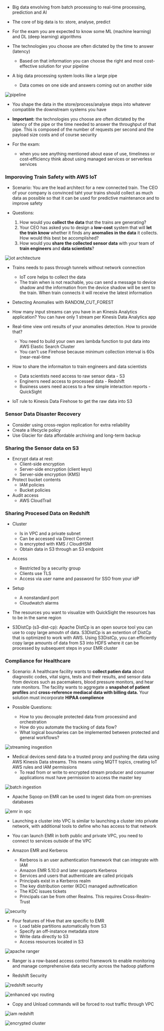 * Big data envolving from batch processing to real-time processing, prediction
and AI
* The core of big data is to: store, analyse, predict
* For the exam you are expected to know some ML (machine learning) and DL (deep learning) algorithms
* The technologies you choose are often dictated by the time to answer (latency)
  * Based on that information you can choose the right and most cost-effective
solution for your pipeline

* A big data processing system looks like a large pipe
  * Data comes on one side and answers coming out on another side

![pipeline](../img/pipeline.png)

* You shape the data in the store/process/analyse steps into whatever compatible
the downstream systems you have

* **Important:** the technologies you choose are often dictated by the latency
of the pipe or the time needed to answer the throughput of that pipe. This is
composed of the number of requests per second and the payload size costs and of
course security


* For the exam:
  * when you see anything mentioned about ease of use, timeliness or
cost-efficiency think about using managed services or serverless services


### Imporoving Train Safety with AWS IoT

* Scenario: You are the lead architect for a new connected train. The CEO of
your company is convinced taht your trains should collect as much data as
possible so that it can be used for predictive maintenance and to improve safety

* Questions:
  1. How would you **collect the data** that the trains are generating?
  2. Your CEO has asked you to design a **low-cost** system that will **let the
     train know** whether it finds any **anomalies in the data** it collects. How would this best be accomplished?
  3. How would you **share the collected sensor data** with your team of **train
     engineers** and **data scientists**?


![iot architecture](../img/iot-architecture.png)


* Trains needs to pass through tunnels without network connection
  * IoT core helps to collect the data
  * The train when is not reachable, you can send a message to device shadow and
the information from the device shadow will be sent to the train. When train
connects it will receive the latest information

* Detecting Anomalies with RANDOM_CUT_FOREST

* How many input streams can you have in an Kinesis Analytics application? You
can have only 1 stream per Kinesis Data Analytics app

* Real-time view onti results of your anomalies detection. How to provide that?
  * You need to build your own aws lambda function to put data into AWS Elastic
Search Cluster
  * You can't use Firehose because minimum collection interval is 60s
(near-real-time

* How to share the informaiton to train engineers and data scientists
  * Data scientists need access to raw sensor data - S3
  * Enginerrs need access to processed data - Redshift
  * Business users need access to a few simple interaction reports - QuickSight

* IoT rule to Kinesis Data Firehose to get the raw data into S3

### Sensor Data Disaster Recovery
* Consider using cross-region replication for extra reliability
* Create a lifecycle policy
* Use Glacier for data affordable archiving and long-term backup

### Sharing the Sensor data on S3
  * Encrypt data at rest:
    * Client-side encryption
    * Server-side encryption (client keys)
    * Server-side encryption (KMS)
  * Protect bucket contents
    * IAM policies
    * Bucket policies
  * Audit access
    * AWS CloudTrail

### Sharing Procesed Data on Redshift
  * Cluster
    * Is in VPC and a private subnet
    * Can be accessed via Direct Connect
    * Is encrypted with KMS / CloudHSM
    * Obtain data in S3 through an S3 endpoint
  * Access
    * Restricted by a security group
    * Clients use TLS
    * Access via user name and password for SSO from your idP
  * Setup
    * A nonstandard port
    * Cloudwatch alarms

* The resources you want to visualize with QuickSight the resources has to be in the same region

* S3DistCp (s3-dist-cp): Apache DistCp is an open source tool you can use to
 copy large amoutn of data. S3DistCp is an extention of DistCp that is optimized to work with AWS. Using S3DistCp, you can efficiently copy large amounts of data from S3 into HDFS where it can be processed by subsequent steps in your EMR cluster

### Compliance for Healthcare

* Scenario: A healthcare facility wants to **collect patien data** about diagnostic
 codes, vital signs, tests and their results, and sensor data from devices such
 as pacemakers, blood pressure monitors, and hear rate monitors. The facility
 wants to aggregate a **snapshot of patient profiles** and **cross-reference mediacal
 data with billing data.** Your solution must incorporate **HIPAA complience**

* Possible Questions:
  * How to you decouple protected data from processind and orchestration
  * How do you automate the tracking of data flow?
  * What logical boundaries can be implemented between protected and general
workflows?

![streaming insgestion](../img/ca4-14-24-screenshot.png)

* Medical devices send data to a trusted proxy and pushing the data using AWS
Kinesis Data streams. This means using MQTT topics, creating IoT AWS rules and
IAM permissions
  *  To read from or write to encrypted stream producer and consumer
applications must have permission to access the master key

![batch ingestion](../img/221-14-28-screenshot.png)

* Apache Sqoop on EMR can be used to ingest data from on-premises databases

![emr in vpc](../img/918-14-30-screenshot.png)

* Launching a cluster into VPC is similar to launching a cluster into private
network, with additional tools to define who has access to that network
* You can launch EMR in both public and private VPC, you need to connect to
services outside of the VPC

* Amazon EMR and Kerberos
  * Kerberos is an user authentication framework that can integrate with IAM
  * Amazon EMR 5.10.0 and later supports Kerberos
  * Services and users that authenticate are called pricipals
  * Principals exist in a Kerberos realm
  * The key distribution center (KDC) managed authnetication
  * The KDC issues tickets
  * Principals can be from other Realms. This requires Cross-Realm-Trust

![security](../img/5fa-14-46-screenshot.png)

* Four features of Hive that are specific to EMR
  * Load table partitions automatically from S3
  * Specify an off-instance metadata store
  * Write data directly to S3
  * Access resources located in S3

![apache ranger](../img/204-15-03-screenshot.png)

* Ranger is a row-based access control framework to enable monitoring and manage
comprehensive data security across the hadoop platform

* Redshift Security

![redshift security](../img/310-15-06-screenshot.png)

![enhanced vpc routing](../img/aab-15-08-screenshot.png)

* Copy and Unload commands will be forced to rout traffic through VPC

![iam redshift](../img/87c-15-09-screenshot.png)

![encrypted cluster](../img/f6b-15-09-screenshot.png)
